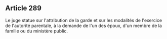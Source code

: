 Article 289
----
Le juge statue sur l'attribution de la garde et sur les modalités de l'exercice
de l'autorité parentale, à la demande de l'un des époux, d'un membre de la
famille ou du ministère public.
